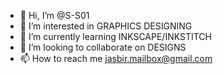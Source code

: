 - 👋 Hi, I’m @S-S01
- 👀 I’m interested in GRAPHICS DESIGNING
- 🌱 I’m currently learning INKSCAPE/INKSTITCH
- 💞️ I’m looking to collaborate on DESIGNS
- 📫 How to reach me jasbir.mailbox@gmail.com

<!---
S-S01/S-S01 is a ✨ special ✨ repository because its `README.md` (this file) appears on your GitHub profile.
You can click the Preview link to take a look at your changes.
--->
